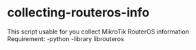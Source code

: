 # collecting-routeros-info
This script usable for you collect MikroTik RouterOS information
Requirement:
-python
-library librouteros
